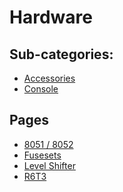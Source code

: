 # Hardware

## Sub-categories:

- [Accessories](./Accessories)
- [Console](./Console)

## Pages

- [8051 / 8052](./8051_8052)
- [Fusesets](./Fusesets)
- [Level Shifter](./Level_Shifter)
- [R6T3](./R6T3)

<!--- Missing Pages:

[Run Code](Run_Code)

[UART](../UART)

--->

